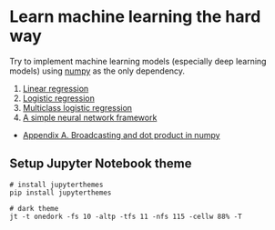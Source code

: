 # Learn machine learning the hard way

Try to implement machine learning models (especially deep learning models) using [numpy](http://www.numpy.org/) as the only dependency.

1. [Linear regression](1-linear-regression.ipynb)
2. [Logistic regression](2-logistic-regression.ipynb)
3. [Multiclass logistic regression](3-multiclass-logistic-regression.ipynb)
4. [A simple neural network framework](4-simple-neural-network-framework.ipynb)

- [Appendix A. Broadcasting and dot product in numpy](appendix-a-broadcasting-and-dot-product.ipynb)


## Setup Jupyter Notebook theme

```shell
# install jupyterthemes
pip install jupyterthemes

# dark theme
jt -t onedork -fs 10 -altp -tfs 11 -nfs 115 -cellw 88% -T
```
